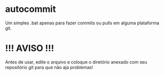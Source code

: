 # autocommit
Um simples .bat apenas para fazer commits ou pulls em alguma plataforma git.

# !!! AVISO !!!
Antes de usar, edite o arquivo e coloque o diretório anexado com seu repositório git para que não aja problemas!
